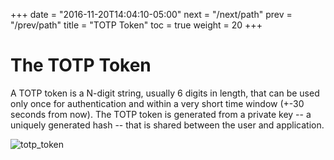 +++
date = "2016-11-20T14:04:10-05:00"
next = "/next/path"
prev = "/prev/path"
title = "TOTP Token"
toc = true
weight = 20 
+++

# The TOTP Token

A TOTP token is a N-digit string, usually 6 digits in length, that can be used only
once for authentication and within a very short time window (+-30 seconds from now).
The TOTP token is generated from a private key -- a uniquely generated hash -- that
is shared between the user and application.

![totp_token](img/totp_token.jpg)
